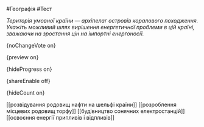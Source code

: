 #Географія #Тест

*Територія умовної країни — архіпелаг островів коралового походження.  Укажіть можливий шлях вирішення енергетичної проблеми в цій країні,  зважаючи на зростання цін на імпортні енергоносії.*

{noChangeVote on}

{preview on}

{hideProgress on}

{shareEnable off}

{hideCount on}

[[розвідування родовищ нафти на шельфі країни]]
[[розроблення місцевих родовищ торфу]]
[[будівництво сонячних електростанцій]]
[[освоєння енергії припливів і відпливів]]
